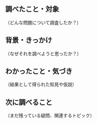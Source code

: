 ## 調べたこと・対象

（どんな問題について調査したか？）

## 背景・きっかけ

（なぜそれを調べようと思ったか？）

## わかったこと・気づき

（結果として得られた知見や仮説）

## 次に調べること

（まだ残っている疑問、関連するトピック）